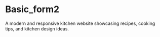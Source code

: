 # Basic_form2
A modern and responsive kitchen website showcasing recipes, cooking tips, and kitchen design ideas.
